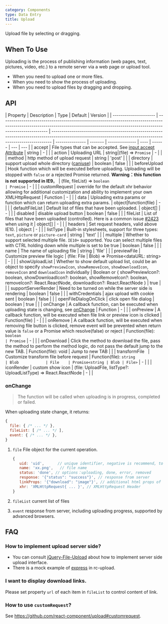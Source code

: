 ```yaml
---
category: Components
type: Data Entry
title: Upload
---
```


Upload file by selecting or dragging.

## When To Use

Uploading is the process of publishing information (web pages, text, pictures, video, etc.) to a remote server via a web page or upload tool.

- When you need to upload one or more files.
- When you need to show the process of uploading.
- When you need to upload files by dragging and dropping.

## API

| Property              | Description                                                                                                                                                                         | Type                                                                                                                                                         | Default         | Version |
| --------------------- | ----------------------------------------------------------------------------------------------------------------------------------------------------------------------------------- | ------------------------------------------------------------------------------------------------------------------------------------------------------------ | --------------- | ------- | -------------- | ---- | ------ | --- | --- |
| accept                | File types that can be accepted. See [input accept Attribute](https://developer.mozilla.org/en-US/docs/Web/HTML/Element/input/file#accept)                                          | string                                                                                                                                                       | -               |         |
| action                | Uploading URL                                                                                                                                                                       | string\|(file) => `Promise`                                                                                                                                  | -               |         |
| method                | http method of upload request                                                                                                                                                       | string                                                                                                                                                       | 'post'          |         |
| directory             | support upload whole directory ([caniuse](https://caniuse.com/#feat=input-file-directory))                                                                                          | boolean                                                                                                                                                      | false           |         |
| beforeUpload          | Hook function which will be executed before uploading. Uploading will be stopped with `false` or a rejected Promise returned. **Warning：this function is not supported in IE9**。  | (file, fileList) => `boolean                                                                                                                                 | Promise`        | -       |                |
| customRequest         | override for the default xhr behavior allowing for additional customization and ability to implement your own XMLHttpRequest                                                        | Function                                                                                                                                                     | -               |         |
| data                  | Uploading extra params or function which can return uploading extra params.                                                                                                         | object\|function(file)                                                                                                                                       | -               |         |
| defaultFileList       | Default list of files that have been uploaded.                                                                                                                                      | object\[]                                                                                                                                                    | -               |         |
| disabled              | disable upload button                                                                                                                                                               | boolean                                                                                                                                                      | false           |         |
| fileList              | List of files that have been uploaded (controlled). Here is a common issue [#2423](https://github.com/ant-design/ant-design/issues/2423) when using it                              | object\[]                                                                                                                                                    | -               |         |
| headers               | Set request headers, valid above IE10.                                                                                                                                              | object                                                                                                                                                       | -               |         |
| listType              | Built-in stylesheets, support for three types: `text`, `picture` or `picture-card`                                                                                                  | string                                                                                                                                                       | 'text'          |         |
| multiple              | Whether to support selected multiple file. `IE10+` supported. You can select multiple files with CTRL holding down while multiple is set to be true                                 | boolean                                                                                                                                                      | false           |         |
| name                  | The name of uploading file                                                                                                                                                          | string                                                                                                                                                       | 'file'          |         |
| previewFile           | Customize preview file logic                                                                                                                                                        | (file: File \| Blob) => Promise<dataURL: string>                                                                                                             | -               |         |
| showUploadList        | Whether to show default upload list, could be an object to specify `showPreviewIcon`, `showRemoveIcon`, `showDownloadIcon`, `removeIcon` and `downloadIcon` individually            | Boolean or { showPreviewIcon?: boolean, showDownloadIcon?: boolean, showRemoveIcon?: boolean, removeIcon?: React.ReactNode, downloadIcon?: React.ReactNode } | true            |         |
| supportServerRender   | Need to be turned on while the server side is rendering                                                                                                                             | boolean                                                                                                                                                      | false           |         |
| withCredentials       | ajax upload with cookie sent                                                                                                                                                        | boolean                                                                                                                                                      | false           |         |
| openFileDialogOnClick | click open file dialog                                                                                                                                                              | boolean                                                                                                                                                      | true            |         |
| onChange              | A callback function, can be executed when uploading state is changing, see [onChange](#onChange)                                                                                    | Function                                                                                                                                                     | -               |         |
| onPreview             | A callback function, will be executed when file link or preview icon is clicked                                                                                                     | Function(file)                                                                                                                                               | -               |         |
| onRemove              | A callback function, will be executed when removing file button is clicked, remove event will be prevented when return value is `false` or a Promise which resolve(false) or reject | Function(file): `boolean                                                                                                                                     | Promise`        | -       |                |
| onDownload            | Click the method to download the file, pass the method to perform the method logic, do not pass the default jump to the new TAB.                                                    | Function(file): void                                                                                                                                         | Jump to new TAB |         |
| transformFile         | Customize transform file before request                                                                                                                                             | Function(file): `string                                                                                                                                      | Blob            | File    | Promise<string | Blob | File>` | -   |     |
| iconRender            | custom show icon                                                                                                                                                                    | (file: UploadFile, listType?: UploadListType) => React.ReactNode                                                                                             | -               |         |

### onChange

> The function will be called when uploading is in progress, completed or failed.

When uploading state change, it returns:

```js
{
  file: { /* ... */ },
  fileList: [ /* ... */ ],
  event: { /* ... */ },
}
```

1. `file` File object for the current operation.

   ```js
   {
      uid: 'uid',      // unique identifier, negative is recommend, to prevent interference with internal generated id
      name: 'xx.png',   // file name
      status: 'done', // options：uploading, done, error, removed
      response: '{"status": "success"}', // response from server
      linkProps: '{"download": "image"}', // additional html props of file link
      xhr: 'XMLHttpRequest{ ... }', // XMLHttpRequest Header
   }
   ```

2. `fileList` current list of files
3. `event` response from server, including uploading progress, supported by advanced browsers.

## FAQ

### How to implement upload server side?

- You can consult [jQuery-File-Upload](https://github.com/blueimp/jQuery-File-Upload/wiki#server-side) about how to implement server side upload interface.
- There is a mock example of [express](https://github.com/react-component/upload/blob/master/server.js) in rc-upload.

### I want to display download links.

Please set property `url` of each item in `fileList` to control content of link.

### How to use `customRequest`?

See <https://github.com/react-component/upload#customrequest>.
